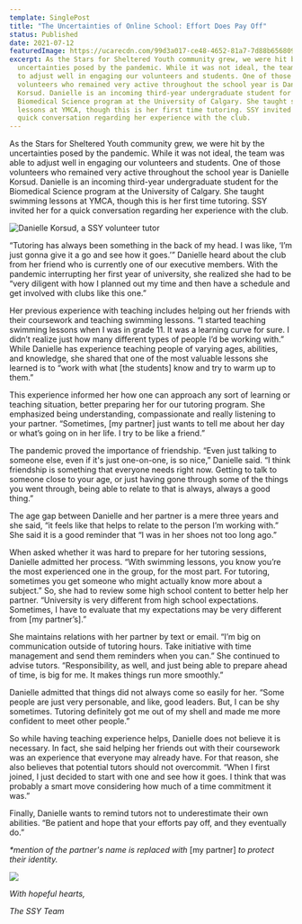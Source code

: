 ```yaml
---
template: SinglePost
title: "The Uncertainties of Online School: Effort Does Pay Off"
status: Published
date: 2021-07-12
featuredImage: https://ucarecdn.com/99d3a017-ce48-4652-81a7-7d88b6568092/
excerpt: As the Stars for Sheltered Youth community grew, we were hit by the
  uncertainties posed by the pandemic. While it was not ideal, the team was able
  to adjust well in engaging our volunteers and students. One of those
  volunteers who remained very active throughout the school year is Danielle
  Korsud. Danielle is an incoming third-year undergraduate student for the
  Biomedical Science program at the University of Calgary. She taught swimming
  lessons at YMCA, though this is her first time tutoring. SSY invited her for a
  quick conversation regarding her experience with the club.
---
```

As the Stars for Sheltered Youth community grew, we were hit by the uncertainties posed by the pandemic. While it was not ideal, the team was able to adjust well in engaging our volunteers and students. One of those volunteers who remained very active throughout the school year is Danielle Korsud. Danielle is an incoming third-year undergraduate student for the Biomedical Science program at the University of Calgary. She taught swimming lessons at YMCA, though this is her first time tutoring. SSY invited her for a quick conversation regarding her experience with the club. 

![Danielle Korsud, a SSY volunteer tutor](https://ucarecdn.com/773a632a-5756-4ced-9f83-7d9a83726697/ "Danielle Korsud")

“Tutoring has always been something in the back of my head. I was like, ‘I’m just gonna give it a go and see how it goes.’” Danielle heard about the club from her friend who is currently one of our executive members. With the pandemic interrupting her first year of university, she realized she had to be “very diligent with how I planned out my time and then have a schedule and get involved with clubs like this one.” 

Her previous experience with teaching includes helping out her friends with their coursework and teaching swimming lessons. “I started teaching swimming lessons when I was in grade 11. It was a learning curve for sure. I didn’t realize just how many different types of people I’d be working with.” While Danielle has experience teaching people of varying ages, abilities, and knowledge, she shared that one of the most valuable lessons she learned is to “work with what \[the students] know and try to warm up to them.” 

This experience informed her how one can approach any sort of learning or teaching situation, better preparing her for our tutoring program. She emphasized being understanding, compassionate and really listening to your partner. “Sometimes, \[my partner] just wants to tell me about her day or what’s going on in her life. I try to be like a friend.”

The pandemic proved the importance of friendship. “Even just talking to someone else, even if it's just one-on-one, is so nice,” Danielle said. “I think friendship is something that everyone needs right now. Getting to talk to someone close to your age, or just having gone through some of the things you went through, being able to relate to that is always, always a good thing.”

The age gap between Danielle and her partner is a mere three years and she said, “it feels like that helps to relate to the person I’m working with.” She said it is a good reminder that “I was in her shoes not too long ago.”

When asked whether it was hard to prepare for her tutoring sessions, Danielle admitted her process. “With swimming lessons, you know you’re the most experienced one in the group, for the most part. For tutoring, sometimes you get someone who might actually know more about a subject.” So, she had to review some high school content to better help her partner. “University is very different from high school expectations. Sometimes, I have to evaluate that my expectations may be very different from \[my partner’s].” 

She maintains relations with her partner by text or email. “I’m big on communication outside of tutoring hours. Take initiative with time management and send them reminders when you can.” She continued to advise tutors. “Responsibility, as well, and just being able to prepare ahead of time, is big for me. It makes things run more smoothly.”

Danielle admitted that things did not always come so easily for her. “Some people are just very personable, and like, good leaders. But, I can be shy sometimes. Tutoring definitely got me out of my shell and made me more confident to meet other people.”

So while having teaching experience helps, Danielle does not believe it is necessary. In fact, she said helping her friends out with their coursework was an experience that everyone may already have. For that reason, she also believes that potential tutors should not overcommit. “When I first joined, I just decided to start with one and see how it goes. I think that was probably a smart move considering how much of a time commitment it was.” 

Finally, Danielle wants to remind tutors not to underestimate their own abilities. “Be patient and hope that your efforts pay off, and they eventually do.”

*\*mention of the partner's name is replaced with* \[my partner] *to protect their identity.*

![](https://ucarecdn.com/31c3c109-272a-4d5e-9583-0d4cbbae7d61/)

*With hopeful hearts,*

*The SSY Team*